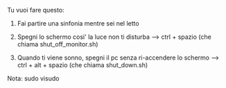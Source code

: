 Tu vuoi fare questo:

1) Fai partire una sinfonia mentre sei nel letto

2) Spegni lo schermo cosi' la luce non ti disturba --> ctrl + spazio (che chiama shut_off_monitor.sh)

3) Quando ti viene sonno, spegni il pc senza ri-accendere lo schermo --> ctrl + alt + spazio (che chiama shut_down.sh)

Nota: sudo visudo
